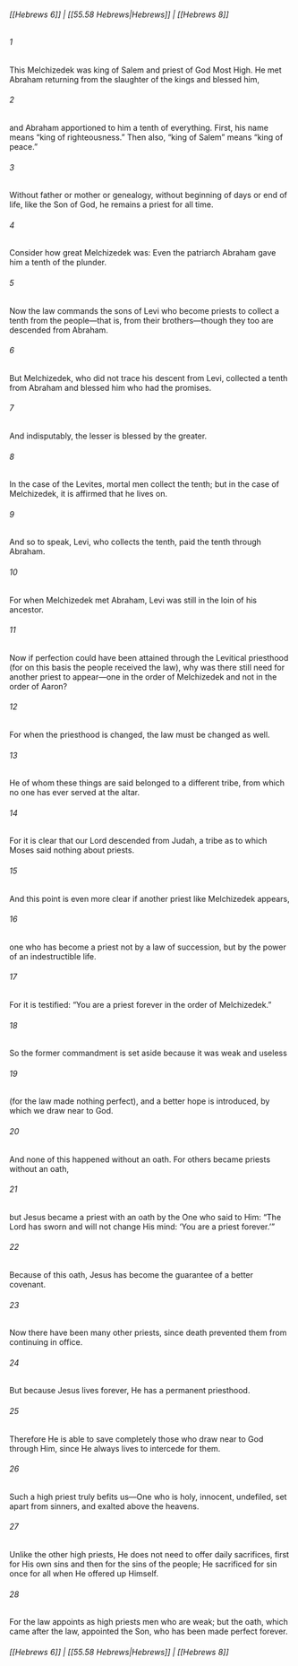 
###### [[Hebrews 6]] | [[55.58 Hebrews|Hebrews]] | [[Hebrews 8]]

###### 1
This Melchizedek was king of Salem and priest of God Most High. He met Abraham returning from the slaughter of the kings and blessed him,
###### 2
and Abraham apportioned to him a tenth of everything. First, his name means “king of righteousness.” Then also, “king of Salem” means “king of peace.”
###### 3
Without father or mother or genealogy, without beginning of days or end of life, like the Son of God, he remains a priest for all time.
###### 4
Consider how great Melchizedek was: Even the patriarch Abraham gave him a tenth of the plunder.
###### 5
Now the law commands the sons of Levi who become priests to collect a tenth from the people—that is, from their brothers—though they too are descended from Abraham.
###### 6
But Melchizedek, who did not trace his descent from Levi, collected a tenth from Abraham and blessed him who had the promises.
###### 7
And indisputably, the lesser is blessed by the greater.
###### 8
In the case of the Levites, mortal men collect the tenth; but in the case of Melchizedek, it is affirmed that he lives on.
###### 9
And so to speak, Levi, who collects the tenth, paid the tenth through Abraham.
###### 10
For when Melchizedek met Abraham, Levi was still in the loin of his ancestor.
###### 11
Now if perfection could have been attained through the Levitical priesthood (for on this basis the people received the law), why was there still need for another priest to appear—one in the order of Melchizedek and not in the order of Aaron?
###### 12
For when the priesthood is changed, the law must be changed as well.
###### 13
He of whom these things are said belonged to a different tribe, from which no one has ever served at the altar.
###### 14
For it is clear that our Lord descended from Judah, a tribe as to which Moses said nothing about priests.
###### 15
And this point is even more clear if another priest like Melchizedek appears,
###### 16
one who has become a priest not by a law of succession, but by the power of an indestructible life.
###### 17
For it is testified: “You are a priest forever in the order of Melchizedek.”
###### 18
So the former commandment is set aside because it was weak and useless
###### 19
(for the law made nothing perfect), and a better hope is introduced, by which we draw near to God.
###### 20
And none of this happened without an oath. For others became priests without an oath,
###### 21
but Jesus became a priest with an oath by the One who said to Him: “The Lord has sworn and will not change His mind: ‘You are a priest forever.’”
###### 22
Because of this oath, Jesus has become the guarantee of a better covenant.
###### 23
Now there have been many other priests, since death prevented them from continuing in office.
###### 24
But because Jesus lives forever, He has a permanent priesthood.
###### 25
Therefore He is able to save completely those who draw near to God through Him, since He always lives to intercede for them.
###### 26
Such a high priest truly befits us—One who is holy, innocent, undefiled, set apart from sinners, and exalted above the heavens.
###### 27
Unlike the other high priests, He does not need to offer daily sacrifices, first for His own sins and then for the sins of the people; He sacrificed for sin once for all when He offered up Himself.
###### 28
For the law appoints as high priests men who are weak; but the oath, which came after the law, appointed the Son, who has been made perfect forever.

###### [[Hebrews 6]] | [[55.58 Hebrews|Hebrews]] | [[Hebrews 8]]

